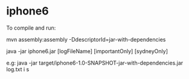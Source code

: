 iphone6
=======


To compile and run: 

mvn assembly:assembly -DdescriptorId=jar-with-dependencies

java -jar iphone6.jar [logFileName] [importantOnly] [sydneyOnly]

e.g:
java -jar target/iphone6-1.0-SNAPSHOT-jar-with-dependencies.jar log.txt i s
